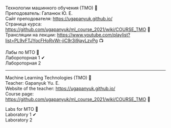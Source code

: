 Технологии машинного обучения (ТМО) 📝   
Преподователь: Гапанюк Ю. Е.  
Сайт преподователя: https://ugapanyuk.github.io/    
Страница курса: https://github.com/ugapanyuk/ml_course_2021/wiki/COURSE_TMO  📢  
Трансляции на лекции: https://www.youtube.com/playlist?list=PL9vFTJYocFHoRvWr-jiC9r3i9jayLzvPg  📺  
  
Лабы по МТО 🤳   
Лабороторная 1 ✔     
Лабороторная 2    

-------------------------------------------------------------------------  
Machine Learning Technologies (TMO) 📝  
Teacher: Gapanyuk Yu. E.  
Website of the teacher: https://ugapanyuk.github.io/    
Course page: https://github.com/ugapanyuk/ml_course_2021/wiki/COURSE_TMO 📢  

Labs for MTO 🤳  
Laboratory 1 ✔  
Laboratory 2    
